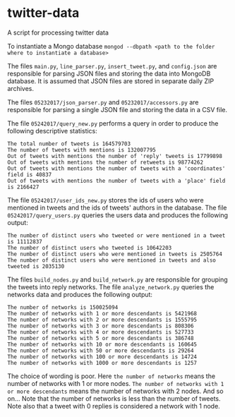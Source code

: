 # twitter-data
A script for processing twitter data

To instantiate a Mongo database `mongod --dbpath <path to the folder where to instantiate a database>`

The files `main.py`, `line_parser.py`, `insert_tweet.py`, and `config.json` are responsible for parsing JSON files and
storing the data into MongoDB database. It is assumed that JSON files are stored in separate daily ZIP archives.

The files `05232017/json_parser.py` and `05232017/accessors.py` are responsible for parsing a single JSON file and
storing the data in a CSV file.

The file `05242017/query_new.py` performs a query in order to produce the following descriptive statistics:

```
The total number of tweets is 164579703
The number of tweets with mentions is 132007795
Out of tweets with mentions the number of 'reply' tweets is 17799898
Out of tweets with mentions the number of retweets is 98774262
Out of tweets with mentions the number of tweets with a 'coordinates' field is 40837
Out of tweets with mentions the number of tweets with a 'place' field is 2166427
```

The file `05242017/user_ids_new.py` stores the ids of users who were mentioned in tweets and the ids of tweets'
authors in the database. The file `05242017/query_users.py` queries the users data and produces the following output:

```
The number of distinct users who tweeted or were mentioned in a tweet is 11112837
The number of distinct users who tweeted is 10642203
The number of distinct users who were mentioned in tweets is 2505764
The number of distinct users who were mentioned in tweets and also tweeted is 2035130
```

The files `build_nodes.py` and `build_network.py` are responsible for grouping the tweets into
reply networks. The file `analyze_network.py` queries the networks data and produces the following output:

```
The number of networks is 150025094
The number of networks with 1 or more descendants is 5421968
The number of networks with 2 or more descendants is 1555795
The number of networks with 3 or more descendants is 808306
The number of networks with 4 or more descendants is 527733
The number of networks with 5 or more descendants is 386748
The number of networks with 10 or more descendants is 160645
The number of networks with 50 or more descendants is 29264
The number of networks with 100 or more descendants is 14724
The number of networks with 1000 or more descendants is 1257
```
The choice of wording is poor. Here `the number of networks` means the number of networks with 1 or more nodes.
`The number of networks with 1 or more descendants` means the number of networks with 2 nodes. And so on... Note that
the number of networks is less than the number of tweets. Note also that a tweet with 0 replies is considered
a network with 1 node.


